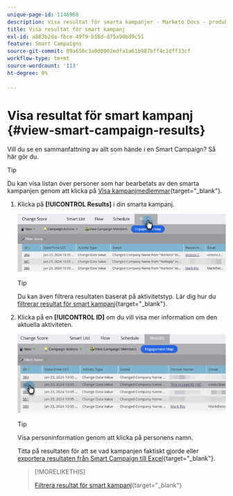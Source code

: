 ```yaml
---
unique-page-id: 1146968
description: Visa resultat för smarta kampanjer - Marketo Docs - produktdokumentation
title: Visa resultat för smart kampanj
exl-id: a883b2da-fbce-49f9-b18d-d75a90bd9c51
feature: Smart Campaigns
source-git-commit: 09a656c3a0d0002edfa1a61b987bff4c1dff33cf
workflow-type: tm+mt
source-wordcount: '113'
ht-degree: 0%

---
```


# Visa resultat för smart kampanj {#view-smart-campaign-results}

Vill du se en sammanfattning av allt som hände i en Smart Campaign? Så här gör du.

>[!TIP]
>
>Du kan visa listan över personer som har bearbetats av den smarta kampanjen genom att klicka på [Visa kampanjmedlemmar](/help/marketo/product-docs/core-marketo-concepts/smart-campaigns/smart-campaign-data/view-smart-campaign-members.md){target="_blank"}.

1. Klicka på **[!UICONTROL Results]** i din smarta kampanj.

   ![](assets/view-smart-campaign-results-1.png)

   >[!TIP]
   >
   >Du kan även filtrera resultaten baserat på aktivitetstyp. Lär dig hur du [filtrerar resultat för smart kampanj](/help/marketo/product-docs/core-marketo-concepts/smart-campaigns/smart-campaign-data/filter-smart-campaign-results.md){target="_blank"}.

1. Klicka på en **[!UICONTROL ID]** om du vill visa mer information om den aktuella aktiviteten.

   ![](assets/view-smart-campaign-results-2.png)

   >[!TIP]
   >
   >Visa personinformation genom att klicka på personens namn.

   Titta på resultaten för att se vad kampanjen faktiskt gjorde eller [exportera resultaten från Smart Campaign till Excel](/help/marketo/product-docs/core-marketo-concepts/smart-campaigns/smart-campaign-data/export-smart-campaign-results-to-excel.md){target="_blank"}.

   >[!MORELIKETHIS]
   >
   >[Filtrera resultat för smart kampanj](/help/marketo/product-docs/core-marketo-concepts/smart-campaigns/smart-campaign-data/filter-smart-campaign-results.md){target="_blank"}
